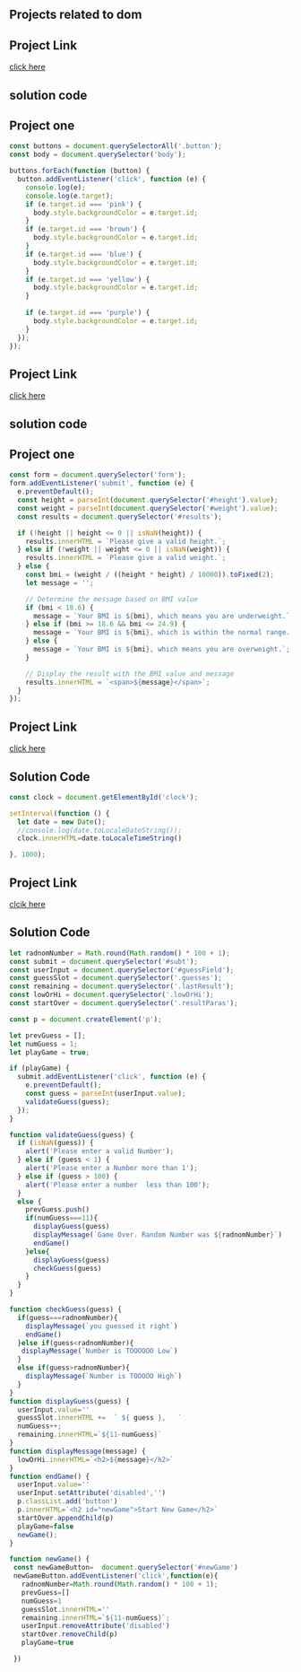 ## Projects related to dom
## Project Link
[click here](https://stackblitz.com/edit/dom-project-chaiaurcode-5hoxsz?file=1-colorChanger%2Findex.html,1-colorChanger%2Fstyle.css,1-colorChanger%2Fchaiaurcode.js)

## solution code
## Project one
``` JavaScript
const buttons = document.querySelectorAll('.button');
const body = document.querySelector('body');

buttons.forEach(function (button) {
  button.addEventListener('click', function (e) {
    console.log(e);
    console.log(e.target);
    if (e.target.id === 'pink') {
      body.style.backgroundColor = e.target.id;
    }
    if (e.target.id === 'brown') {
      body.style.backgroundColor = e.target.id;
    }
    if (e.target.id === 'blue') {
      body.style.backgroundColor = e.target.id;
    }
    if (e.target.id === 'yellow') {
      body.style.backgroundColor = e.target.id;
    }
    
    if (e.target.id === 'purple') {
      body.style.backgroundColor = e.target.id;
    }
  });
});


```
## Project Link
[click here](https://stackblitz.com/edit/dom-project-chaiaurcode-5hoxsz?file=2-BMICalculator%2Fchaiaurcode.js)

## solution code
## Project one
``` JavaScript
const form = document.querySelector('form');
form.addEventListener('submit', function (e) {
  e.preventDefault();
  const height = parseInt(document.querySelector('#height').value);
  const weight = parseInt(document.querySelector('#weight').value);
  const results = document.querySelector('#results');

  if (!height || height <= 0 || isNaN(height)) {
    results.innerHTML = `Please give a valid height.`;
  } else if (!weight || weight <= 0 || isNaN(weight)) {
    results.innerHTML = `Please give a valid weight.`;
  } else {
    const bmi = (weight / ((height * height) / 10000)).toFixed(2);
    let message = '';

    // Determine the message based on BMI value
    if (bmi < 18.6) {
      message = `Your BMI is ${bmi}, which means you are underweight.`;
    } else if (bmi >= 18.6 && bmi <= 24.9) {
      message = `Your BMI is ${bmi}, which is within the normal range.`;
    } else {
      message = `Your BMI is ${bmi}, which means you are overweight.`;
    }

    // Display the result with the BMI value and message
    results.innerHTML = `<span>${message}</span>`;
  }
});


```
## Project Link

[click here](https://stackblitz.com/edit/dom-project-chaiaurcode-5hoxsz?file=3-DigitalClock%2Fchaiaurcode.js)

## Solution Code

```JavaScript
const clock = document.getElementById('clock');

setInterval(function () {
  let date = new Date();
  //console.log(date.toLocaleDateString());
  clock.innerHTML=date.toLocaleTimeString()

}, 1000);


```
## Project Link
[clcik here](https://stackblitz.com/edit/dom-project-chaiaurcode-5hoxsz?file=4-GuessTheNumber%2Fchaiaurcode.js)

## Solution Code
``` Javascript
let radnomNumber = Math.round(Math.random() * 100 + 1);
const submit = document.querySelector('#subt');
const userInput = document.querySelector('#guessField');
const guessSlot = document.querySelector('.guesses');
const remaining = document.querySelector('.lastResult');
const lowOrHi = document.querySelector('.lowOrHi');
const startOver = document.querySelector('.resultParas');

const p = document.createElement('p');

let prevGuess = [];
let numGuess = 1;
let playGame = true;

if (playGame) {
  submit.addEventListener('click', function (e) {
    e.preventDefault();
    const guess = parseInt(userInput.value);
    validateGuess(guess);
  });
}

function validateGuess(guess) {
  if (isNaN(guess)) {
    alert('Please enter a valid Number');
  } else if (guess < 1) {
    alert('Please enter a Number more than 1');
  } else if (guess > 100) {
    alert('Please enter a number  less than 100');
  }
  else {
    prevGuess.push()
    if(numGuess===11){
      displayGuess(guess)
      displayMessage(`Game Over. Random Number was ${radnomNumber}`)
      endGame()
    }else{
      displayGuess(guess)
      checkGuess(guess)
    }
  }
}

function checkGuess(guess) {
  if(guess===radnomNumber){
    displayMessage(`you guessed it right`)
    endGame()
  }else if(guess<radnomNumber){
   displayMessage(`Number is TOOOOOO Low`)
  }
  else if(guess>radnomNumber){
    displayMessage(`Number is TOOOOO High`)
  }
}
function displayGuess(guess) {
  userInput.value=''
  guessSlot.innerHTML +=  ` ${ guess },   `
  numGuess++;
  remaining.innerHTML=`${11-numGuess}`
}
function displayMessage(message) {
  lowOrHi.innerHTML=`<h2>${message}</h2>`
}
function endGame() {
  userInput.value=''
  userInput.setAttribute('disabled','')
  p.classList.add('button')
  p.innerHTML=`<h2 id="newGame">Start New Game</h2>`
  startOver.appendChild(p)
  playGame=false
  newGame();
}

function newGame() {
 const newGameButton=  document.querySelector('#newGame')
 newGameButton.addEventListener('click',function(e){
   radnomNumber=Math.round(Math.random() * 100 + 1);
   prevGuess=[]
   numGuess=1
   guessSlot.innerHTML=''
   remaining.innerHTML=`${11-numGuess}`;
   userInput.removeAttribute('disabled')
   startOver.removeChild(p)
   playGame=true

 })
```